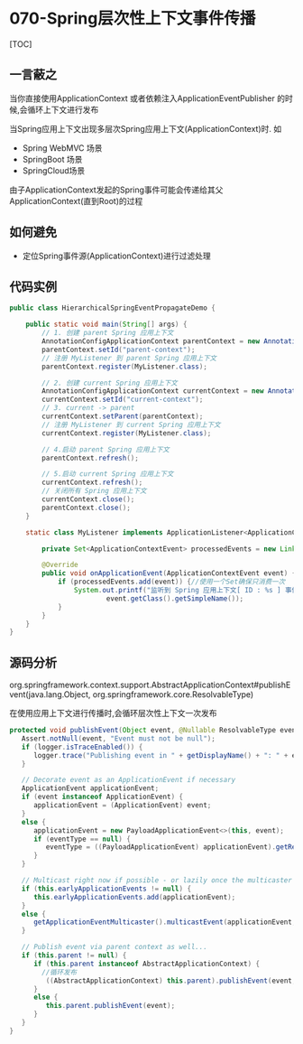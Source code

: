 # 070-Spring层次性上下文事件传播

[TOC]

## 一言蔽之

当你直接使用ApplicationContext 或者依赖注入ApplicationEventPublisher 的时候,会循环上下文进行发布

当Spring应用上下文出现多层次Spring应用上下文(ApplicationContext)时. 如 

- Spring WebMVC 场景
- SpringBoot 场景
- SpringCloud场景

由子ApplicationContext发起的Spring事件可能会传递给其父ApplicationContext(直到Root)的过程

## 如何避免

- 定位Spring事件源(ApplicationContext)进行过滤处理

## 代码实例

```java
public class HierarchicalSpringEventPropagateDemo {

    public static void main(String[] args) {
        // 1. 创建 parent Spring 应用上下文
        AnnotationConfigApplicationContext parentContext = new AnnotationConfigApplicationContext();
        parentContext.setId("parent-context");
        // 注册 MyListener 到 parent Spring 应用上下文
        parentContext.register(MyListener.class);

        // 2. 创建 current Spring 应用上下文
        AnnotationConfigApplicationContext currentContext = new AnnotationConfigApplicationContext();
        currentContext.setId("current-context");
        // 3. current -> parent
        currentContext.setParent(parentContext);
        // 注册 MyListener 到 current Spring 应用上下文
        currentContext.register(MyListener.class);

        // 4.启动 parent Spring 应用上下文
        parentContext.refresh();

        // 5.启动 current Spring 应用上下文
        currentContext.refresh();
        // 关闭所有 Spring 应用上下文
        currentContext.close();
        parentContext.close();
    }

    static class MyListener implements ApplicationListener<ApplicationContextEvent> {

        private Set<ApplicationContextEvent> processedEvents = new LinkedHashSet<>();

        @Override
        public void onApplicationEvent(ApplicationContextEvent event) {
            if (processedEvents.add(event)) {//使用一个Set确保只消费一次
                System.out.printf("监听到 Spring 应用上下文[ ID : %s ] 事件 :%s\n", event.getApplicationContext().getId(),
                        event.getClass().getSimpleName());
            }
        }
    }
}

```

## 源码分析

org.springframework.context.support.AbstractApplicationContext#publishEvent(java.lang.Object, org.springframework.core.ResolvableType)

在使用应用上下文进行传播时,会循环层次性上下文一次发布

```java
protected void publishEvent(Object event, @Nullable ResolvableType eventType) {
   Assert.notNull(event, "Event must not be null");
   if (logger.isTraceEnabled()) {
      logger.trace("Publishing event in " + getDisplayName() + ": " + event);
   }

   // Decorate event as an ApplicationEvent if necessary
   ApplicationEvent applicationEvent;
   if (event instanceof ApplicationEvent) {
      applicationEvent = (ApplicationEvent) event;
   }
   else {
      applicationEvent = new PayloadApplicationEvent<>(this, event);
      if (eventType == null) {
         eventType = ((PayloadApplicationEvent) applicationEvent).getResolvableType();
      }
   }

   // Multicast right now if possible - or lazily once the multicaster is initialized
   if (this.earlyApplicationEvents != null) {
      this.earlyApplicationEvents.add(applicationEvent);
   }
   else {
      getApplicationEventMulticaster().multicastEvent(applicationEvent, eventType);
   }

   // Publish event via parent context as well...
   if (this.parent != null) {
      if (this.parent instanceof AbstractApplicationContext) {
        //循环发布
         ((AbstractApplicationContext) this.parent).publishEvent(event, eventType);
      }
      else {
         this.parent.publishEvent(event);
      }
   }
}
```